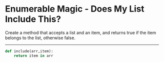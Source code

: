 # Enumerable Magic - Does My List Include This?

Create a method that accepts a list and an item, and returns true if the item belongs to the list, otherwise false.

---

```py
def include(arr,item):
    return item in arr
```

